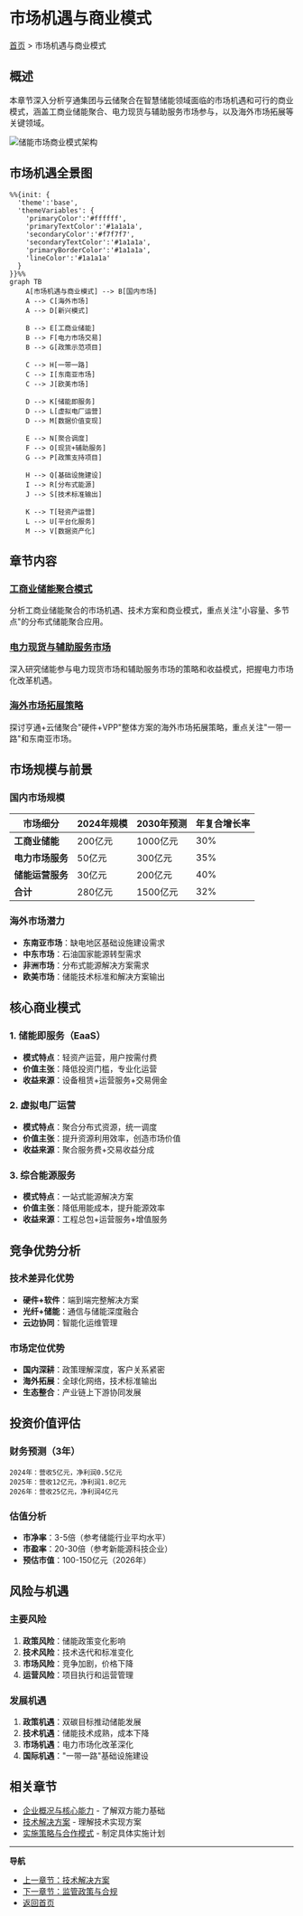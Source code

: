 # 市场机遇与商业模式

[首页](../README.md) > 市场机遇与商业模式

## 概述

本章节深入分析亨通集团与云储聚合在智慧储能领域面临的市场机遇和可行的商业模式，涵盖工商业储能聚合、电力现货与辅助服务市场参与，以及海外市场拓展等关键领域。

![储能市场商业模式架构](https://www.researchgate.net/profile/Massimo-Brignone/publication/343589547/figure/fig1/AS:923378090364928@1597765968848/Schematic-of-the-renewable-energy-platform-microgrid.png)

## 市场机遇全景图

```mermaid
%%{init: {
  'theme':'base',
  'themeVariables': {
    'primaryColor':'#ffffff',
    'primaryTextColor':'#1a1a1a',
    'secondaryColor':'#f7f7f7',
    'secondaryTextColor':'#1a1a1a',
    'primaryBorderColor':'#1a1a1a',
    'lineColor':'#1a1a1a'
  }
}}%%
graph TB
    A[市场机遇与商业模式] --> B[国内市场]
    A --> C[海外市场]
    A --> D[新兴模式]
    
    B --> E[工商业储能]
    B --> F[电力市场交易]
    B --> G[政策示范项目]
    
    C --> H[一带一路]
    C --> I[东南亚市场]
    C --> J[欧美市场]
    
    D --> K[储能即服务]
    D --> L[虚拟电厂运营]
    D --> M[数据价值变现]
    
    E --> N[聚合调度]
    F --> O[现货+辅助服务]
    G --> P[政策支持项目]
    
    H --> Q[基础设施建设]
    I --> R[分布式能源]
    J --> S[技术标准输出]
    
    K --> T[轻资产运营]
    L --> U[平台化服务]
    M --> V[数据资产化]
```

## 章节内容

### [工商业储能聚合模式](./工商业储能聚合模式.md)
分析工商业储能聚合的市场机遇、技术方案和商业模式，重点关注"小容量、多节点"的分布式储能聚合应用。

### [电力现货与辅助服务市场](./电力现货与辅助服务市场.md)
深入研究储能参与电力现货市场和辅助服务市场的策略和收益模式，把握电力市场化改革机遇。

### [海外市场拓展策略](./海外市场拓展策略.md)
探讨亨通+云储聚合"硬件+VPP"整体方案的海外市场拓展策略，重点关注"一带一路"和东南亚市场。

## 市场规模与前景

### 国内市场规模
| 市场细分 | 2024年规模 | 2030年预测 | 年复合增长率 |
|----------|------------|-------------|-------------|
| **工商业储能** | 200亿元 | 1000亿元 | 30% |
| **电力市场服务** | 50亿元 | 300亿元 | 35% |
| **储能运营服务** | 30亿元 | 200亿元 | 40% |
| **合计** | 280亿元 | 1500亿元 | 32% |

### 海外市场潜力
- **东南亚市场**：缺电地区基础设施建设需求
- **中东市场**：石油国家能源转型需求
- **非洲市场**：分布式能源解决方案需求
- **欧美市场**：储能技术标准和解决方案输出

## 核心商业模式

### 1. 储能即服务（EaaS）
- **模式特点**：轻资产运营，用户按需付费
- **价值主张**：降低投资门槛，专业化运营
- **收益来源**：设备租赁+运营服务+交易佣金

### 2. 虚拟电厂运营
- **模式特点**：聚合分布式资源，统一调度
- **价值主张**：提升资源利用效率，创造市场价值
- **收益来源**：聚合服务费+交易收益分成

### 3. 综合能源服务
- **模式特点**：一站式能源解决方案
- **价值主张**：降低用能成本，提升能源效率
- **收益来源**：工程总包+运营服务+增值服务

## 竞争优势分析

### 技术差异化优势
- **硬件+软件**：端到端完整解决方案
- **光纤+储能**：通信与储能深度融合
- **云边协同**：智能化运维管理

### 市场定位优势
- **国内深耕**：政策理解深度，客户关系紧密
- **海外拓展**：全球化网络，技术标准输出
- **生态整合**：产业链上下游协同发展

## 投资价值评估

### 财务预测（3年）
```
2024年：营收5亿元，净利润0.5亿元
2025年：营收12亿元，净利润1.8亿元
2026年：营收25亿元，净利润4亿元
```

### 估值分析
- **市净率**：3-5倍（参考储能行业平均水平）
- **市盈率**：20-30倍（参考新能源科技企业）
- **预估市值**：100-150亿元（2026年）

## 风险与机遇

### 主要风险
1. **政策风险**：储能政策变化影响
2. **技术风险**：技术迭代和标准变化
3. **市场风险**：竞争加剧，价格下降
4. **运营风险**：项目执行和运营管理

### 发展机遇
1. **政策机遇**：双碳目标推动储能发展
2. **技术机遇**：储能技术成熟，成本下降
3. **市场机遇**：电力市场化改革深化
4. **国际机遇**："一带一路"基础设施建设

## 相关章节

- [企业概况与核心能力](../企业概况与核心能力/README.md) - 了解双方能力基础
- [技术解决方案](../技术解决方案/README.md) - 理解技术实现方案
- [实施策略与合作模式](../实施策略与合作模式/README.md) - 制定具体实施计划

---

**导航**
- [上一章节：技术解决方案](../技术解决方案/README.md)
- [下一章节：监管政策与合规](../监管政策与合规/README.md)
- [返回首页](../README.md)